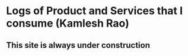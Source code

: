 # Logs of Product and Services that I consume (Kamlesh Rao)

## This site is always under construction
